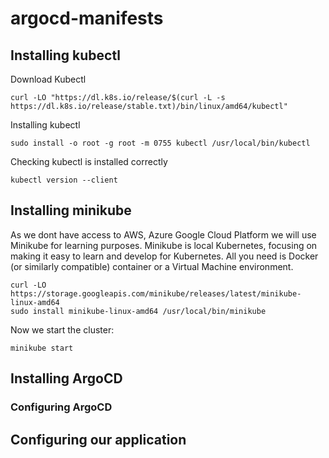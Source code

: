 # argocd-manifests
## Installing kubectl
Download Kubectl
```
curl -LO "https://dl.k8s.io/release/$(curl -L -s https://dl.k8s.io/release/stable.txt)/bin/linux/amd64/kubectl"
```
Installing kubectl
```
sudo install -o root -g root -m 0755 kubectl /usr/local/bin/kubectl
```
Checking kubectl is installed correctly
```
kubectl version --client
```


## Installing minikube
As we dont have access to AWS, Azure Google Cloud Platform we will use Minikube for learning purposes. Minikube is local Kubernetes, focusing on making it easy to learn and develop for Kubernetes. All you need is Docker (or similarly compatible) container or a Virtual Machine environment. 
```
curl -LO https://storage.googleapis.com/minikube/releases/latest/minikube-linux-amd64
sudo install minikube-linux-amd64 /usr/local/bin/minikube
```
Now we start the cluster: 
```
minikube start
```
## Installing ArgoCD

### Configuring ArgoCD

## Configuring our application
